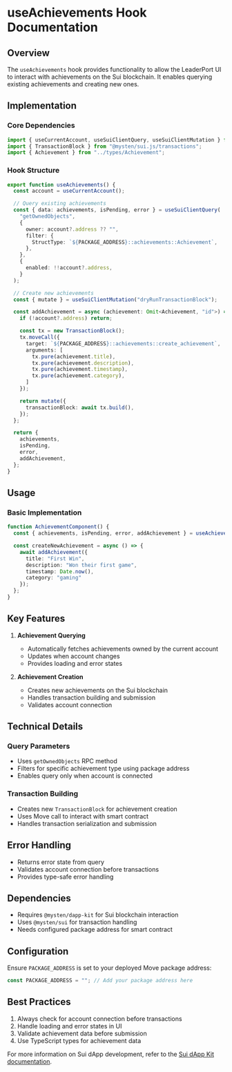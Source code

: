 # useAchievements Hook Documentation

## Overview
The `useAchievements` hook provides functionality to allow the LeaderPort UI to interact with achievements on the Sui blockchain. It enables querying existing achievements and creating new ones.

## Implementation

### Core Dependencies
```typescript
import { useCurrentAccount, useSuiClientQuery, useSuiClientMutation } from "@mysten/dapp-kit";
import { TransactionBlock } from "@mysten/sui.js/transactions";
import { Achievement } from "../types/Achievement";
```

### Hook Structure
```typescript
export function useAchievements() {
  const account = useCurrentAccount();

  // Query existing achievements
  const { data: achievements, isPending, error } = useSuiClientQuery(
    "getOwnedObjects",
    {
      owner: account?.address ?? "",
      filter: {
        StructType: `${PACKAGE_ADDRESS}::achievements::Achievement`,
      },
    },
    {
      enabled: !!account?.address,
    }
  );

  // Create new achievements
  const { mutate } = useSuiClientMutation("dryRunTransactionBlock");

  const addAchievement = async (achievement: Omit<Achievement, "id">) => {
    if (!account?.address) return;

    const tx = new TransactionBlock();
    tx.moveCall({
      target: `${PACKAGE_ADDRESS}::achievements::create_achievement`,
      arguments: [
        tx.pure(achievement.title),
        tx.pure(achievement.description),
        tx.pure(achievement.timestamp),
        tx.pure(achievement.category),
      ]
    });

    return mutate({
      transactionBlock: await tx.build(),
    });
  };

  return {
    achievements,
    isPending,
    error,
    addAchievement,
  };
}
```

## Usage

### Basic Implementation
```typescript
function AchievementComponent() {
  const { achievements, isPending, error, addAchievement } = useAchievements();

  const createNewAchievement = async () => {
    await addAchievement({
      title: "First Win",
      description: "Won their first game",
      timestamp: Date.now(),
      category: "gaming"
    });
  };
}
```

## Key Features

1. **Achievement Querying**
   - Automatically fetches achievements owned by the current account
   - Updates when account changes
   - Provides loading and error states

2. **Achievement Creation**
   - Creates new achievements on the Sui blockchain
   - Handles transaction building and submission
   - Validates account connection

## Technical Details

### Query Parameters
- Uses `getOwnedObjects` RPC method
- Filters for specific achievement type using package address
- Enables query only when account is connected

### Transaction Building
- Creates new `TransactionBlock` for achievement creation
- Uses Move call to interact with smart contract
- Handles transaction serialization and submission

## Error Handling
- Returns error state from query
- Validates account connection before transactions
- Provides type-safe error handling

## Dependencies
- Requires `@mysten/dapp-kit` for Sui blockchain interaction
- Uses `@mysten/sui` for transaction handling
- Needs configured package address for smart contract

## Configuration
Ensure `PACKAGE_ADDRESS` is set to your deployed Move package address:
```typescript
const PACKAGE_ADDRESS = ""; // Add your package address here
```

## Best Practices
1. Always check for account connection before transactions
2. Handle loading and error states in UI
3. Validate achievement data before submission
4. Use TypeScript types for achievement data

For more information on Sui dApp development, refer to the [Sui dApp Kit documentation](https://sdk.mystenlabs.com/dapp-kit). 
